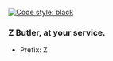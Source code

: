 [![Code style: black](https://img.shields.io/badge/code%20style-black-000000.svg)](https://github.com/psf/black)

### Z Butler, at your service.

- Prefix: Z
